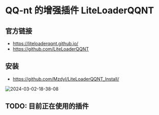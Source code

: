 # QQ-nt 的增强插件 LiteLoaderQQNT

## 官方链接

- https://liteloaderqqnt.github.io/
- https://github.com/LiteLoaderQQNT

## 安装

- https://github.com/Mzdyl/LiteLoaderQQNT_Install/

![2024-03-02-18-38-08](https://cdn.jsdelivr.net/gh/RuanZhongNan/img-store/img/2024-03-02-18-38-08.png)

## TODO: 目前正在使用的插件
